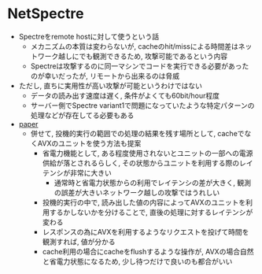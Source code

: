 # NetSpectre

* Spectreをremote hostに対して使うという話
  * メカニズムの本質は変わらないが, cacheのhit/missによる時間差はネットワーク越しにでも観測できるため, 攻撃可能であるという内容
  * Spectreは攻撃するのに同一マシンでコードを実行できる必要があったのが幸いだったが, リモートから出来るのは脅威
* ただし, 直ちに実用性が高い攻撃が可能というわけではない
  * データの読み出す速度は遅く, 条件がよくても60bit/hour程度
  * サーバー側でSpectre variant1で問題になっていたような特定パターンの処理などが存在してる必要もある
* [paper](https://assets.documentcloud.org/documents/4619513/NetSpectre.pdf)
  * 併せて, 投機的実行の範囲での処理の結果を残す場所として, cacheでなくAVXのユニットを使う方法も提案
    * 省電力機能として, ある程度使用されないとユニットの一部への電源供給が落とされるらしく, その状態からユニットを利用する際のレイテンシが非常に大きい
      * 通常時と省電力状態からの利用でレイテンシの差が大きく, 観測の誤差が大きいネットワーク越しの攻撃ではうれしい
    * 投機的実行の中で, 読み出した値の内容によってAVXのユニットを利用するかしないかを分けることで, 直後の処理に対するレイテンシが変わる
    * レスポンスの為にAVXを利用するようなリクエストを投げて時間を観測すれば, 値が分かる
    * cache利用の場合にcacheをflushするような操作が, AVXの場合自然と省電力状態になるため, 少し待つだけで良いのも都合がいい
